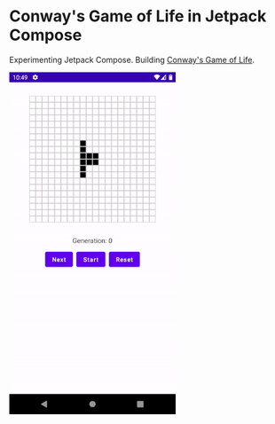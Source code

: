 # Conway's Game of Life in Jetpack Compose

Experimenting Jetpack Compose. Building [Conway's Game of Life](https://en.wikipedia.org/wiki/Conway%27s_Game_of_Life).

![demo](media/demo.gif)